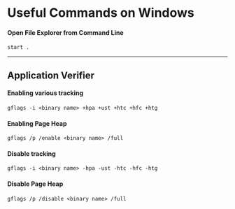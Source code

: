 # Useful Commands on Windows

#### Open File Explorer from Command Line
`start .`

------
## Application Verifier
#### Enabling various tracking
`gflags -i <binary name> +hpa +ust +htc +hfc +htg`

#### Enabling Page Heap
`gflags /p /enable <binary name> /full`

#### Disable tracking
`gflags -i <binary name> -hpa -ust -htc -hfc -htg`

#### Disable Page Heap
`gflags /p /disable <binary name> /full`
